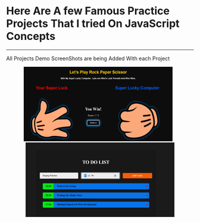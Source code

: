 # Here Are A few Famous Practice Projects That I tried On JavaScript Concepts
---
All Projects Demo ScreenShots are being Added With each Project
<p align="center">
  <img src="./Rock,paper,Scissor game/images/Screenshot 2025-06-11 164125.png" alt="Image 1" width="400" height="200" style="margin-right: 10px;" />
  <img src="./TO DO LIST/Screenshots/Screenshot 2025-06-03 171146.png" alt="Image 2" width="400" height="200" />
</p>